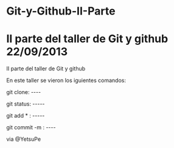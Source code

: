 Git-y-Github-II-Parte
=====================

II parte del taller de Git y github 22/09/2013
=======
II parte del taller de Git y github 

En este taller se vieron los iguientes comandos:

git clone: ----

git status: -----

git add * : -----

git commit -m : ----

via @YetsuPe